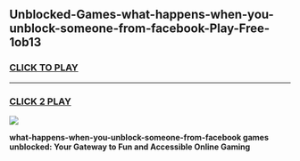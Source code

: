 
## Unblocked-Games-what-happens-when-you-unblock-someone-from-facebook-Play-Free-1ob13
<h3>
<a href="https://premium76.site?title=what-happens-when-you-unblock-someone-from-facebook&ref=21A">CLICK TO PLAY</a></h3>
<hr>

<h3>
<a href="https://premium76.site?title=what-happens-when-you-unblock-someone-from-facebook&ref=21A">CLICK 2 PLAY</a>
  
</h3>

<a href="https://premium76.site?title=what-happens-when-you-unblock-someone-from-facebook&ref=21A"><img src="https://clearcache.store/games.png"></a>


**what-happens-when-you-unblock-someone-from-facebook games unblocked: Your Gateway to Fun and Accessible Online Gaming**
